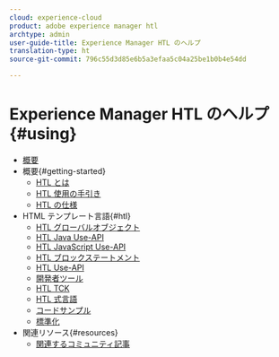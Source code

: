 ```yaml
---
cloud: experience-cloud
product: adobe experience manager htl
archtype: admin
user-guide-title: Experience Manager HTL のヘルプ
translation-type: ht
source-git-commit: 796c55d3d85e6b5a3efaa5c04a25be1b0b4e54dd

---
```



# Experience Manager HTL のヘルプ{#using}

+ [概要](overview.md)
+ 概要{#getting-started}
   + [HTL とは](update.md)
   + [HTL 使用の手引き](getting-started.md)
   + [HTL の仕様](htl-specification.md)
+ HTML テンプレート言語{#htl}
   + [HTL グローバルオブジェクト](global-objects.md)
   + [HTL Java Use-API](use-api-java.md)
   + [HTL JavaScript Use-API](use-api-javascript.md)
   + [HTL ブロックステートメント](block-statements.md)
   + [HTL Use-API](use-api.md)
   + [開発者ツール](dev-tools.md)
   + [HTL TCK](htl-tck.md)
   + [HTL 式言語](expression-language.md)
   + [コードサンプル](code-samples.md)
   + [標準化](standardization.md)
+ 関連リソース{#resources}
   + [関連するコミュニティ記事](related-community-articles.md)
